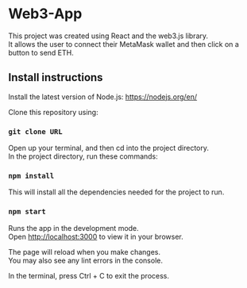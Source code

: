 # Web3-App

This project was created using React and the web3.js library.\
It allows the user to connect their MetaMask wallet and then click on a button to send ETH.

## Install instructions

Install the latest version of Node.js: https://nodejs.org/en/

Clone this repository using:
### `git clone URL`

Open up your terminal, and then cd into the project directory.\
In the project directory, run these commands:

### `npm install`

This will install all the dependencies needed for the project to run.

### `npm start`

Runs the app in the development mode.\
Open [http://localhost:3000](http://localhost:3000) to view it in your browser.

The page will reload when you make changes.\
You may also see any lint errors in the console.

In the terminal, press Ctrl + C to exit the process.